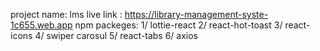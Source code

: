 project name: lms
live link : https://library-management-syste-1c655.web.app 
npm packeges: 
1/ lottie-react
2/ react-hot-toast
3/ react-icons
4/ swiper carosul
5/ react-tabs
6/ axios
